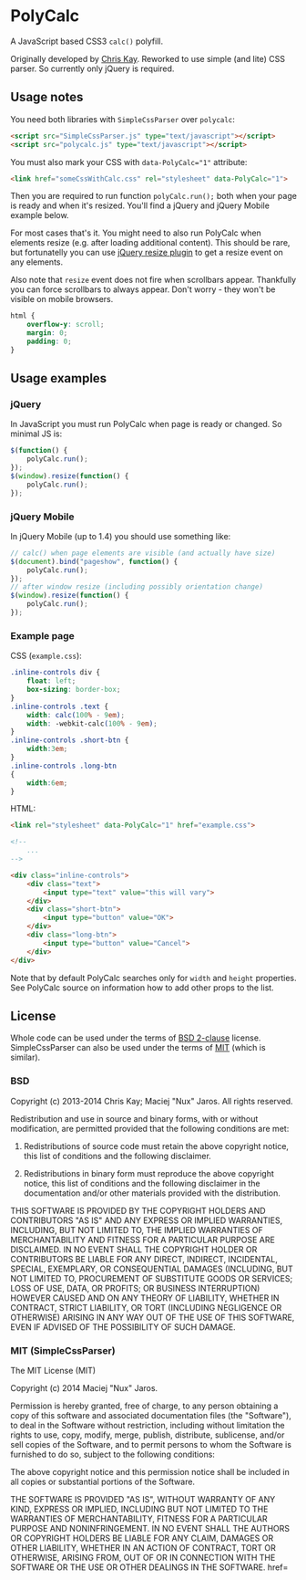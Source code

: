 PolyCalc
========

A JavaScript based CSS3 `calc()` polyfill.

Originally developed by [Chris Kay](https://github.com/CJKay/PolyCalc).
Reworked to use simple (and lite) CSS parser. So currently only jQuery is required.

Usage notes
-----------

You need both libraries with `SimpleCssParser` over `polycalc`:

```html
<script src="SimpleCssParser.js" type="text/javascript"></script>
<script src="polycalc.js" type="text/javascript"></script>
```

You must also mark your CSS with `data-PolyCalc="1"` attribute:
```html
<link href="someCssWithCalc.css" rel="stylesheet" data-PolyCalc="1">
```

Then you are required to run function `polyCalc.run();` both when your page is ready and when it's resized. You'll find a jQuery and jQuery Mobile example below.

For most cases that's it. You might need to also run PolyCalc when elements resize (e.g. after loading additional content). This should be rare, but fortunatelly you can use [jQuery resize plugin](http://benalman.com/projects/jquery-resize-plugin/) to get a resize event on any elements.

Also note that `resize` event does not fire when scrollbars appear. Thankfully you can force scrollbars to always appear. Don't worry - they won't be visible on mobile browsers.
```css
html {
	overflow-y: scroll;
	margin: 0;
	padding: 0;
}
```

Usage examples
--------------

### jQuery ###

In JavaScript you must run PolyCalc when page is ready or changed. So minimal JS is:
```js
$(function() {
	polyCalc.run();
});
$(window).resize(function() {
	polyCalc.run();
});
```

### jQuery Mobile ###

In jQuery Mobile (up to 1.4) you should use something like:
```js
// calc() when page elements are visible (and actually have size)
$(document).bind("pageshow", function() {
	polyCalc.run();
});
// after window resize (including possibly orientation change)
$(window).resize(function() {
	polyCalc.run();
});
```

### Example page ###

CSS (`example.css`):
```css
.inline-controls div {
	float: left;
	box-sizing: border-box;
}
.inline-controls .text {
	width: calc(100% - 9em);
	width: -webkit-calc(100% - 9em);
}
.inline-controls .short-btn {
	width:3em;
}
.inline-controls .long-btn
{
	width:6em;
}
```

HTML:
```html
<link rel="stylesheet" data-PolyCalc="1" href="example.css">

<!-- 
	...
-->

<div class="inline-controls">
	<div class="text">
		<input type="text" value="this will vary">
	</div>
	<div class="short-btn">
		<input type="button" value="OK">
	</div>
	<div class="long-btn">
		<input type="button" value="Cancel">
	</div>
</div>
```

Note that by default PolyCalc searches only for `width` and `height` properties. See PolyCalc source on information how to add other props to the list.

License
-------

Whole code can be used under the terms of [BSD 2-clause](http://opensource.org/licenses/BSD-2-Clause) license. SimpleCssParser can also be used under the terms of [MIT](http://opensource.org/licenses/MIT) (which is similar).

### BSD ###

Copyright (c) 2013-2014 Chris Kay; Maciej "Nux" Jaros.
All rights reserved.

Redistribution and use in source and binary forms, with or without modification, are permitted provided that the following conditions are met:

1. Redistributions of source code must retain the above copyright notice, this list of conditions and the following disclaimer.

2. Redistributions in binary form must reproduce the above copyright notice, this list of conditions and the following disclaimer in the documentation and/or other materials provided with the distribution.

THIS SOFTWARE IS PROVIDED BY THE COPYRIGHT HOLDERS AND CONTRIBUTORS "AS IS" AND ANY EXPRESS OR IMPLIED WARRANTIES, INCLUDING, BUT NOT LIMITED TO, THE IMPLIED WARRANTIES OF MERCHANTABILITY AND FITNESS FOR A PARTICULAR PURPOSE ARE DISCLAIMED. IN NO EVENT SHALL THE COPYRIGHT HOLDER OR CONTRIBUTORS BE LIABLE FOR ANY DIRECT, INDIRECT, INCIDENTAL, SPECIAL, EXEMPLARY, OR CONSEQUENTIAL DAMAGES (INCLUDING, BUT NOT LIMITED TO, PROCUREMENT OF SUBSTITUTE GOODS OR SERVICES; LOSS OF USE, DATA, OR PROFITS; OR BUSINESS INTERRUPTION) HOWEVER CAUSED AND ON ANY THEORY OF LIABILITY, WHETHER IN CONTRACT, STRICT LIABILITY, OR TORT (INCLUDING NEGLIGENCE OR OTHERWISE) ARISING IN ANY WAY OUT OF THE USE OF THIS SOFTWARE, EVEN IF ADVISED OF THE POSSIBILITY OF SUCH DAMAGE.

### MIT (SimpleCssParser) ###

The MIT License (MIT)

Copyright (c) 2014 Maciej "Nux" Jaros.

Permission is hereby granted, free of charge, to any person obtaining a copy
 of this software and associated documentation files (the "Software"), to deal
 in the Software without restriction, including without limitation the rights
 to use, copy, modify, merge, publish, distribute, sublicense, and/or sell
 copies of the Software, and to permit persons to whom the Software is
 furnished to do so, subject to the following conditions:

The above copyright notice and this permission notice shall be included in
 all copies or substantial portions of the Software.

THE SOFTWARE IS PROVIDED "AS IS", WITHOUT WARRANTY OF ANY KIND, EXPRESS OR
 IMPLIED, INCLUDING BUT NOT LIMITED TO THE WARRANTIES OF MERCHANTABILITY,
 FITNESS FOR A PARTICULAR PURPOSE AND NONINFRINGEMENT. IN NO EVENT SHALL THE
 AUTHORS OR COPYRIGHT HOLDERS BE LIABLE FOR ANY CLAIM, DAMAGES OR OTHER
 LIABILITY, WHETHER IN AN ACTION OF CONTRACT, TORT OR OTHERWISE, ARISING FROM,
 OUT OF OR IN CONNECTION WITH THE SOFTWARE OR THE USE OR OTHER DEALINGS IN
 THE SOFTWARE.
 href=
